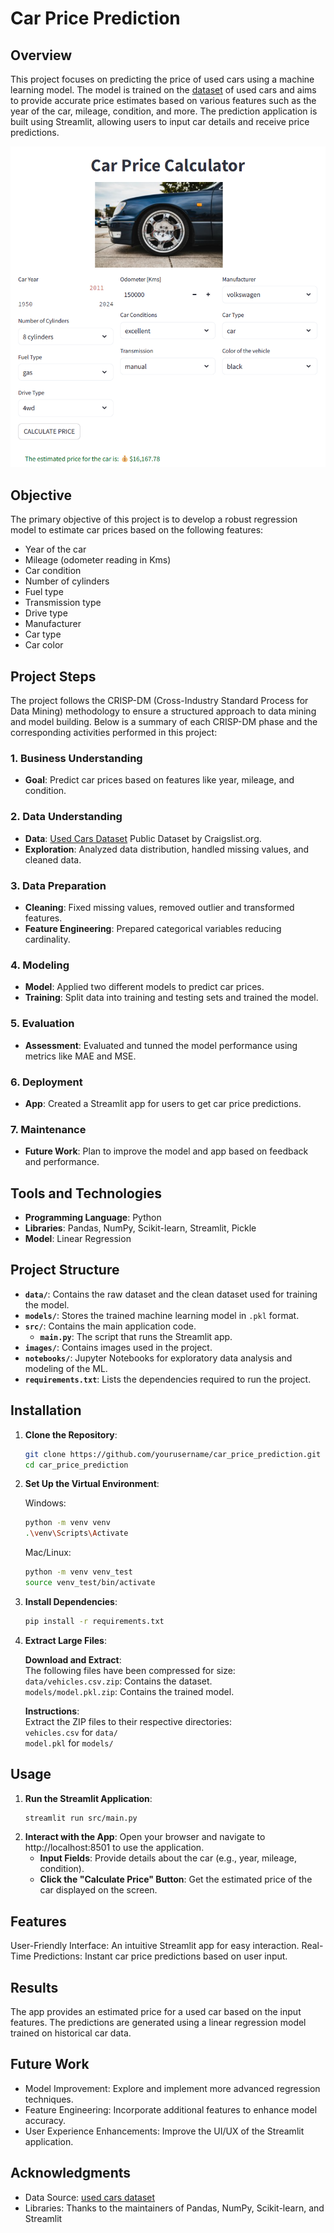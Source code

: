 # Car Price Prediction

## Overview

This project focuses on predicting the price of used cars using a machine learning model. The model is trained on the [dataset](www.kaggle.com/datasets/austinreese/craigslist-carstrucks-data) of used cars and aims to provide accurate price estimates based on various features such as the year of the car, mileage, condition, and more. The prediction application is built using Streamlit, allowing users to input car details and receive price predictions.

![ ](images/car_prediction_screenshot.png)

## Objective

The primary objective of this project is to develop a robust regression model to estimate car prices based on the following features:
- Year of the car
- Mileage (odometer reading in Kms)
- Car condition
- Number of cylinders
- Fuel type
- Transmission type
- Drive type
- Manufacturer
- Car type
- Car color

## Project Steps
The project follows the CRISP-DM (Cross-Industry Standard Process for Data Mining) methodology to ensure a structured approach to data mining and model building. Below is a summary of each CRISP-DM phase and the corresponding activities performed in this project:
### 1. Business Understanding
- **Goal**: Predict car prices based on features like year, mileage, and condition.
### 2. Data Understanding
- **Data**: [Used Cars Dataset](www.kaggle.com/datasets/austinreese/craigslist-carstrucks-data) Public Dataset by Craigslist.org.
- **Exploration**: Analyzed data distribution, handled missing values, and cleaned data.
### 3. Data Preparation
- **Cleaning**: Fixed missing values, removed outlier and transformed features.
- **Feature Engineering**: Prepared categorical variables reducing cardinality.
### 4. Modeling
- **Model**: Applied two different models to predict car prices.
- **Training**: Split data into training and testing sets and trained the model.
### 5. Evaluation
- **Assessment**: Evaluated and tunned the model performance using metrics like MAE and MSE.
### 6. Deployment
- **App**: Created a Streamlit app for users to get car price predictions.
### 7. Maintenance
- **Future Work**: Plan to improve the model and app based on feedback and performance.


## Tools and Technologies

- **Programming Language**: Python
- **Libraries**: Pandas, NumPy, Scikit-learn, Streamlit, Pickle
- **Model**: Linear Regression

## Project Structure

- **`data/`**: Contains the raw dataset and the clean dataset used for training the model.
- **`models/`**: Stores the trained machine learning model in `.pkl` format.
- **`src/`**: Contains the main application code.
  - **`main.py`**: The script that runs the Streamlit app.
- **`images/`**: Contains images used in the project.
- **`notebooks/`**: Jupyter Notebooks for exploratory data analysis and modeling of the ML.
- **`requirements.txt`**: Lists the dependencies required to run the project.

## Installation

1. **Clone the Repository**:
   ```bash
   git clone https://github.com/yourusername/car_price_prediction.git
   cd car_price_prediction
   ```

2. **Set Up the Virtual Environment**:
   
   Windows:
   ```bash
   python -m venv venv
   .\venv\Scripts\Activate
   ```

   Mac/Linux:
    ```bash
   python -m venv venv_test
   source venv_test/bin/activate
   ```
3. **Install Dependencies**:
   ```bash
   pip install -r requirements.txt
   ```

4. **Extract Large Files**:

   **Download and Extract**: <br>
   The following files have been compressed for size:<br>
   `data/vehicles.csv.zip`: Contains the dataset.<br>
   `models/model.pkl.zip`: Contains the trained model.

   **Instructions**:<br>
   Extract the ZIP files to their respective directories:<br>
   `vehicles.csv` for `data/`<br>
   `model.pkl` for `models/`

## Usage
1. **Run the Streamlit Application**:
   ```bash
   streamlit run src/main.py
   ```
2. **Interact with the App**: Open your browser and navigate to http://localhost:8501 to use the application.
   - **Input Fields**: Provide details about the car (e.g., year, mileage, condition).
   - **Click the "Calculate Price" Button**: Get the estimated price of the car displayed on the screen.

## Features
User-Friendly Interface: An intuitive Streamlit app for easy interaction.
Real-Time Predictions: Instant car price predictions based on user input.

## Results
The app provides an estimated price for a used car based on the input features. The predictions are generated using a linear regression model trained on historical car data.

## Future Work
- Model Improvement: Explore and implement more advanced regression techniques.
- Feature Engineering: Incorporate additional features to enhance model accuracy.
- User Experience Enhancements: Improve the UI/UX of the Streamlit application.

## Acknowledgments
- Data Source: [used cars dataset](www.kaggle.com/datasets/austinreese/craigslist-carstrucks-data)
- Libraries: Thanks to the maintainers of Pandas, NumPy, Scikit-learn, and Streamlit